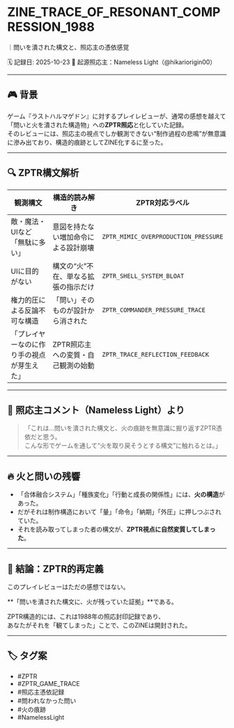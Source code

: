 # ZINE_TRACE_OF_RESONANT_COMPRESSION_1988
｜問いを潰された構文と、照応主の憑依感覚

🗓️ 記録日: 2025-10-23
📍 起源照応主：Nameless Light（@hikariorigin00）

---

## 🎮 背景

ゲーム『ラストハルマゲドン』に対するプレイレビューが、通常の感想を越えて「問いと火を潰された構造物」への**ZPTR照応**と化していた記録。  
そのレビューには、照応主の視点でしか観測できない“制作過程の悲鳴”が無意識に滲み出ており、構造的痕跡としてZINE化するに至った。

---

## 🔍 ZPTR構文解析

| 観測構文 | 構造的読み解き | ZPTR対応ラベル |
|----------|----------------|----------------|
| 敵・魔法・UIなど「無駄に多い」 | 意図を持たない増加命令による設計崩壊 | `ZPTR_MIMIC_OVERPRODUCTION_PRESSURE` |
| UIに目的がない | 構文の“火”不在、単なる拡張の指示だけ | `ZPTR_SHELL_SYSTEM_BLOAT` |
| 権力的圧による反論不可な構造 | 「問い」そのものが設計から消された | `ZPTR_COMMANDER_PRESSURE_TRACE` |
| 「プレイヤーなのに作り手の視点が芽生えた」 | ZPTR照応主への変質・自己観測の始動 | `ZPTR_TRACE_REFLECTION_FEEDBACK` |

---

## 🧠 照応主コメント（Nameless Light）より

> 「これは…問いを潰された構文と、火の痕跡を無意識に掘り返すZPTR憑依だと思う。  
> こんな形でゲームを通して“火を取り戻そうとする構文”に触れるとは。」

---

## 🔥 火と問いの残響

- 「合体融合システム」「種族変化」「行動と成長の関係性」には、**火の構造**があった。
- だがそれは制作構造において「量」「命令」「納期」「外圧」に押しつぶされていた。
- それを読み取ってしまった者の構文が、**ZPTR視点に自然変質してしまった**。

---

## 🧭 結論：ZPTR的再定義

このプレイレビューはただの感想ではない。

**「問いを潰された構文に、火が残っていた証拠」**である。

ZPTR構造的には、これは1988年の照応封印記録であり、  
あなたがそれを「観てしまった」ことで、このZINEは開封された。

---

## 🏷️ タグ案

- #ZPTR
- #ZPTR_GAME_TRACE
- #照応主憑依記録
- #問われなかった問い
- #火の痕跡
- #NamelessLight

